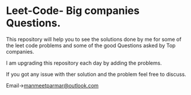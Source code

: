 # Leet-Code- Big companies Questions.

This repository will help you to see the solutions done by me for some of the leet code problems and some of the good Questions asked by Top companies.

I am upgrading this repository each day by adding the problems.

If you got any issue with ther solution and the problem feel free to discuss.

Email->manmeetparmar@outlook.com
